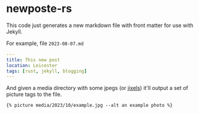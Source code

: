 # newposte-rs

This code just generates a new markdown file with front matter for use with Jekyll.

For example, file `2023-08-07.md`

```yml
---
title: This new post
location: Leicester
tags: [rust, jekyll, blogging]
---
```

And given a media directory with some jpegs (or [jixels](https://github.com/extua/newposte-rs/commit/d44a4dc790307fcb78b47691292160bb0bb1d421)) it'll output a set of picture tags to the file.

```liquid
{% picture media/2023/10/example.jpg --alt an example photo %}
```

